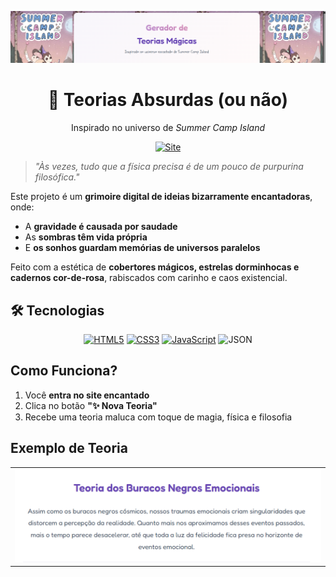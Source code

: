 <div align="center">

![](images/tela.png)

# 🌙 Teorias Absurdas (ou não) 

Inspirado no universo de *Summer Camp Island*
</div>

<div align="center">

[![Site](https://img.shields.io/badge/%F0%9F%8C%B8_Teorias_Mágicas-FF69B4?style=for-the-badge&logo=sparkles&logoColor=white&labelColor=FF1493)]([[https://seu-site.com](https://avrilstihler.github.io/Gerador-de-Teorias-Absurdas/)](https://avrilstihler.github.io/Gerador-de-Teorias-Absurdas/))

</div>

> _"Às vezes, tudo que a física precisa é de um pouco de purpurina filosófica."_

Este projeto é um **grimoire digital de ideias bizarramente encantadoras**, onde:

- A **gravidade é causada por saudade**  
- As **sombras têm vida própria**  
- E **os sonhos guardam memórias de universos paralelos**

Feito com a estética de **cobertores mágicos, estrelas dorminhocas e cadernos cor-de-rosa**, rabiscados com carinho e caos existencial.


## 🛠️ Tecnologias 

<div align="center">

[![HTML5](https://img.shields.io/badge/HTML5-E34F26?style=for-the-badge&logo=html5&logoColor=white&labelColor=FF4500)](https://developer.mozilla.org/en-US/docs/Web/HTML)
[![CSS3](https://img.shields.io/badge/CSS3-1572B6?style=for-the-badge&logo=css3&logoColor=white&labelColor=1E90FF)](https://developer.mozilla.org/en-US/docs/Web/CSS)
[![JavaScript](https://img.shields.io/badge/JavaScript-F7DF1E?style=for-the-badge&logo=javascript&logoColor=black&labelColor=FFD700)](https://developer.mozilla.org/en-US/docs/Web/JavaScript)
![JSON](https://img.shields.io/badge/JSON-000000?style=for-the-badge&logo=json&logoColor=white)</span>

</div>

## Como Funciona?

1. Você **entra no site encantado**
2. Clica no botão **"✨ Nova Teoria"**
3. Recebe uma teoria maluca com toque de magia, física e filosofia 


## Exemplo de Teoria
  
| |
|-------------------|
| <img src="images/tela3.png" width="600"/> |


